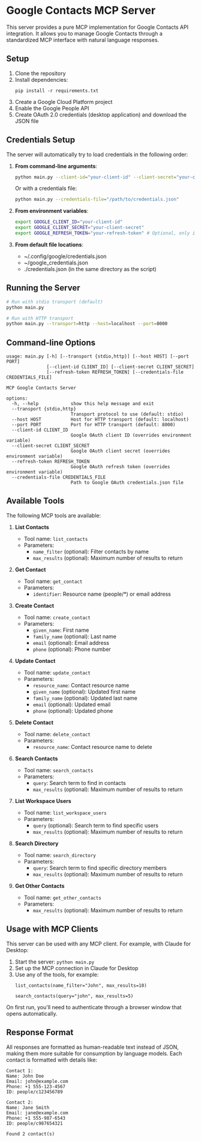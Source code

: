 # Google Contacts MCP Server

This server provides a pure MCP implementation for Google Contacts API integration. It allows you to manage Google Contacts through a standardized MCP interface with natural language responses.

## Setup

1. Clone the repository
2. Install dependencies:
   ```
   pip install -r requirements.txt
   ```
3. Create a Google Cloud Platform project
4. Enable the Google People API
5. Create OAuth 2.0 credentials (desktop application) and download the JSON file

## Credentials Setup

The server will automatically try to load credentials in the following order:

1. **From command-line arguments**:
   ```bash
   python main.py --client-id="your-client-id" --client-secret="your-client-secret" --refresh-token="your-refresh-token"
   ```
   
   Or with a credentials file:
   ```bash
   python main.py --credentials-file="/path/to/credentials.json"
   ```

2. **From environment variables**:
   ```bash
   export GOOGLE_CLIENT_ID="your-client-id"
   export GOOGLE_CLIENT_SECRET="your-client-secret"
   export GOOGLE_REFRESH_TOKEN="your-refresh-token" # Optional, only if you have an existing token
   ```

3. **From default file locations**:
   - ~/.config/google/credentials.json
   - ~/google_credentials.json
   - ./credentials.json (in the same directory as the script)

## Running the Server

```bash
# Run with stdio transport (default)
python main.py

# Run with HTTP transport
python main.py --transport=http --host=localhost --port=8000
```

## Command-line Options

```
usage: main.py [-h] [--transport {stdio,http}] [--host HOST] [--port PORT]
               [--client-id CLIENT_ID] [--client-secret CLIENT_SECRET]
               [--refresh-token REFRESH_TOKEN] [--credentials-file CREDENTIALS_FILE]

MCP Google Contacts Server

options:
  -h, --help            show this help message and exit
  --transport {stdio,http}
                        Transport protocol to use (default: stdio)
  --host HOST           Host for HTTP transport (default: localhost)
  --port PORT           Port for HTTP transport (default: 8000)
  --client-id CLIENT_ID
                        Google OAuth client ID (overrides environment variable)
  --client-secret CLIENT_SECRET
                        Google OAuth client secret (overrides environment variable)
  --refresh-token REFRESH_TOKEN
                        Google OAuth refresh token (overrides environment variable)
  --credentials-file CREDENTIALS_FILE
                        Path to Google OAuth credentials.json file
```

## Available Tools

The following MCP tools are available:

1. **List Contacts**
   - Tool name: `list_contacts`
   - Parameters: 
     - `name_filter` (optional): Filter contacts by name
     - `max_results` (optional): Maximum number of results to return

2. **Get Contact**
   - Tool name: `get_contact`
   - Parameters:
     - `identifier`: Resource name (people/*) or email address

3. **Create Contact**
   - Tool name: `create_contact`
   - Parameters:
     - `given_name`: First name
     - `family_name` (optional): Last name
     - `email` (optional): Email address
     - `phone` (optional): Phone number

4. **Update Contact**
   - Tool name: `update_contact`
   - Parameters:
     - `resource_name`: Contact resource name
     - `given_name` (optional): Updated first name
     - `family_name` (optional): Updated last name
     - `email` (optional): Updated email
     - `phone` (optional): Updated phone

5. **Delete Contact**
   - Tool name: `delete_contact`
   - Parameters:
     - `resource_name`: Contact resource name to delete

6. **Search Contacts**
   - Tool name: `search_contacts`
   - Parameters:
     - `query`: Search term to find in contacts
     - `max_results` (optional): Maximum number of results to return

7. **List Workspace Users**
   - Tool name: `list_workspace_users`
   - Parameters:
     - `query` (optional): Search term to find specific users
     - `max_results` (optional): Maximum number of results to return

8. **Search Directory**
   - Tool name: `search_directory`
   - Parameters:
     - `query`: Search term to find specific directory members
     - `max_results` (optional): Maximum number of results to return

9. **Get Other Contacts**
   - Tool name: `get_other_contacts`
   - Parameters:
     - `max_results` (optional): Maximum number of results to return

## Usage with MCP Clients

This server can be used with any MCP client. For example, with Claude for Desktop:

1. Start the server: `python main.py`
2. Set up the MCP connection in Claude for Desktop
3. Use any of the tools, for example:
   ```
   list_contacts(name_filter="John", max_results=10)
   ```
   ```
   search_contacts(query="john", max_results=5)
   ```

On first run, you'll need to authenticate through a browser window that opens automatically.

## Response Format

All responses are formatted as human-readable text instead of JSON, making them more suitable for consumption by language models. Each contact is formatted with details like:

```
Contact 1:
Name: John Doe
Email: john@example.com
Phone: +1 555-123-4567
ID: people/c123456789

Contact 2:
Name: Jane Smith
Email: jane@example.com
Phone: +1 555-987-6543
ID: people/c987654321

Found 2 contact(s)
```
